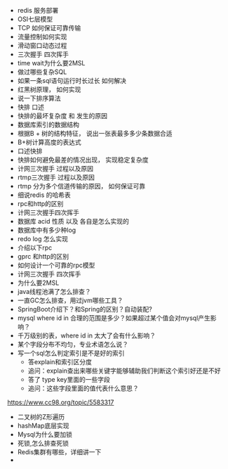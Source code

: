 



+ redis 服务部署
+ OSI七层模型
+ TCP 如何保证可靠传输
+ 流量控制如何实现
+ 滑动窗口动态过程
+ 三次握手 四次挥手
+ time wait为什么要2MSL
+ 做过哪些复杂SQL
+ 如果一条sql语句运行时长过长 如何解决
+ 红黑树原理， 如何实现
+ 说一下排序算法
+ 快排 口述
+ 快排的最坏复杂度 和 发生的原因
+ 数据库索引的数据结构
+ 根据B + 树的结构特征， 说出一张表最多多少条数据合适
+ B+树计算高度的表达式
+ 口述快排
+ 快排如何避免最差的情况出现， 实现稳定复杂度
+ 计网三次握手 过程以及原因
+ rtmp三次握手 过程以及原因
+ rtmp 分为多个信道传输的原因， 如何保证可靠
+ 细说redis 的哈希表
+ rpc和http的区别
+ 计网三次握手四次挥手
+ 数据库 acid 性质 以及 各自是怎么实现的
+ 数据库中有多少种log
+ redo log 怎么实现
+ 介绍以下rpc
+ gprc 和http的区别
+ 如何设计一个可靠的rpc模型
+ 计网三次握手 四次挥手
+ 为什么要2MSL
+ java线程池满了怎么排查？
+ 一直GC怎么排查，用过jvm哪些工具？
+ SpringBoot介绍下？和Spring的区别？自动装配?
+ mysql where id in 合理的范围是多少？如果超过某个值会对mysql产生影响？    
+ 千万级别的表，where id in 太大了会有什么影响？
+ 某个字段分布不均匀，专业术语怎么说？
+ 写一个sql怎么判定索引是不是好的索引    
  + 答explain和索引区分度   
  + 追问：explain查出来哪些关键字能够辅助我们判断这个索引好还是不好   
  + 答了 type key里面的一些字段   
  + 追问：这些字段里面的值代表什么意思？

https://www.cc98.org/topic/5583317

+ 二叉树的Z形遍历
+ hashMap底层实现 
+ Mysql为什么要加锁 
+ 死锁,怎么排查死锁
+ Redis集群有哪些，详细讲一下
+ 